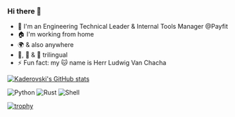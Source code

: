 ### Hi there 👋
- 🏢 I'm an Engineering Technical Leader & Internal Tools Manager @Payfit
- 🏠 I'm working from home
- 🌍 & also anywhere
- 🐍, 🦀 & 🐚 trilingual 
- ⚡ Fun fact: my 🐱 name is Herr Ludwig Van Chacha

[![Kaderovski's GitHub stats](https://github-readme-stats.vercel.app/api?username=kaderovski&count_private=true&show_icons=true)](https://github.com/kaderovski)

![Python](https://img.shields.io/badge/-Python-05122A?style=for-the-badge&color=3776ab&logo=python&logoColor=ffffff)
![Rust](https://img.shields.io/badge/-Rust-05122A?style=for-the-badge&color=dea584&logo=rust&logoColor=000000)
![Shell](https://img.shields.io/badge/-SHELL-05122A?style=for-the-badge&color=1e1e2e8&logo=shell&logoColor=ffffff)

[![trophy](https://github-profile-trophy.vercel.app/?username=kaderovski&title=MultiLanguage,Commits,Repositories,Stars,Followers,PullRequest)](https://github.com/ryo-ma/github-profile-trophy)
